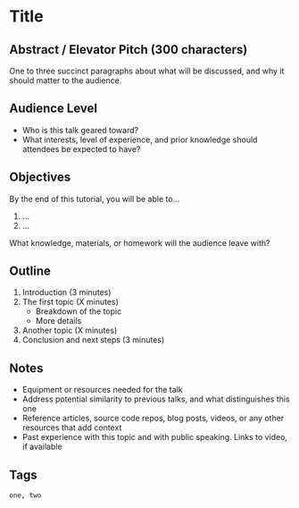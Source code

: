 # Title

## Abstract / Elevator Pitch (300 characters)

One to three succinct paragraphs about what will be discussed, and why it should matter to the audience.

## Audience Level

- Who is this talk geared toward?
- What interests, level of experience, and prior knowledge should attendees be expected to have?

## Objectives

By the end of this tutorial, you will be able to...

1. ...
2. ...

What knowledge, materials, or homework will the audience leave with?

## Outline

1. Introduction (3 minutes)
2. The first topic (X minutes)
    - Breakdown of the topic
    - More details
3. Another topic (X minutes)
4. Conclusion and next steps (3 minutes)

## Notes

- Equipment or resources needed for the talk
- Address potential similarity to previous talks, and what distinguishes this one
- Reference articles, source code repos, blog posts, videos, or any other resources that add context
- Past experience with this topic and with public speaking. Links to video, if available

## Tags

    one, two
